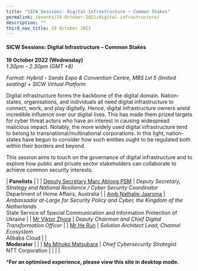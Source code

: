 ```yaml
---
title: "SICW Sessions: Digital Infrastructure – Common Stakes"
permalink: /events/19-October-2022/digital-infrastructure/
description: ""
third_nav_title: 19 October 2022
---
```

#### **SICW Sessions: Digital Infrastructure – Common Stakes**

**19 October 2022 (Wednesday)**  
*1.30pm – 2.30pm (GMT +8)*

*Format: Hybrid - Sands Expo & Convention Centre, MBS Lvl 5 (limited seating) + SICW Virtual Platform*

 Digital infrastructure forms the backbone of the digital domain. Nation-states, organisations, and individuals all need digital infrastructure to connect, work, and play digitally. Hence, digital infrastructure owners wield incredible influence over our digital lives. This has made them prized targets for cyber threat actors who have an interest in causing widespread malicious impact. Notably, the more widely used digital infrastructure tend to belong to transnational/multinational corporations. In this light, nation-states have begun to consider how such entities ought to be regulated both within their borders and beyond. 

This session aims to touch on the governance of digital infrastructure and to explore how public and private sector stakeholders can collaborate to achieve common security interests.

| **Panelists**    |                                                              |
| [Deputy Secretary Marc Ablong PSM](/speaker-marc-ablong)  | *Deputy Secretary, Strategy and National Resilience / Cyber Security Coordinator*<br>Department of Home Affairs, Australia               |
| [Amb Nathalie Jaarsma](/speaker-Nathalie-Jaarsma)  | *Ambassador at-Large for Security Policy and Cyber, the Kingdom of the Netherlands*<br>State Service of Special Communication and Information Protection of Ukraine               |
| [Mr Viktor Zhora](/speaker-viktor-zhora)  | *Deputy Chairman and Chief Digital Transformation Officer*               |
| [Mr He Run](/speaker-he-run)  | *Solution Architect Lead, Channel Ecosystem*<br>Alibaba Cloud               |
| <br> **Moderator**          |                                                              |
| [Ms Mihoko Matsubara](/moderator-Mihoko-Matsubara)  | *Chief Cybersecurity Strategist*<br>NTT Corporation            |
| | |

***For an optimised experience, please view this site in desktop mode.**